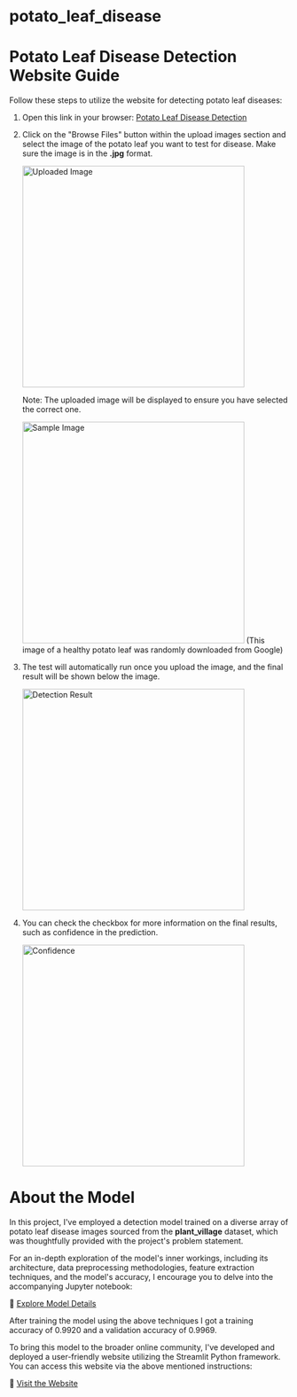 # potato_leaf_disease

# Potato Leaf Disease Detection Website Guide

Follow these steps to utilize the website for detecting potato leaf diseases:

1. Open this link in your browser: [Potato Leaf Disease Detection](https://potatoleafdisease-guygwmkoh9v7wf7e9w7m5l.streamlit.app/)

2. Click on the "Browse Files" button within the upload images section and select the image of the potato leaf you want to test for disease. Make sure the image is in the **.jpg** format.

   <img src="https://github.com/rajneesh-tetarwal/potato_leaf_disease/assets/145259814/779080a8-0a33-4de9-8af0-c08e0c10c76d" alt="Uploaded Image" width="400">

   Note: The uploaded image will be displayed to ensure you have selected the correct one.
   
   <img src="https://github.com/rajneesh-tetarwal/potato_leaf_disease/assets/145259814/9a0a4150-f80a-4c13-a410-202b1d7d5015" alt="Sample Image" width="400">
   (This image of a healthy potato leaf was randomly downloaded from Google)

3. The test will automatically run once you upload the image, and the final result will be shown below the image.

   <img src="https://github.com/rajneesh-tetarwal/potato_leaf_disease/assets/145259814/33e2c015-5aac-4bb4-a56a-ae3f6f332687" alt="Detection Result" width="400">

4. You can check the checkbox for more information on the final results, such as confidence in the prediction.

   <img src="![image](https://github.com/rajneesh-tetarwal/potato_leaf_disease/assets/145259814/3e09a11f-918f-4f87-9b8a-e27062743103)" alt="Confidence" width="400">


# About the Model

In this project, I've employed a detection model trained on a diverse array of potato leaf disease images sourced from the **plant_village** dataset, which was thoughtfully provided with the project's problem statement.

For an in-depth exploration of the model's inner workings, including its architecture, data preprocessing methodologies, feature extraction techniques, and the model's accuracy, I encourage you to delve into the accompanying Jupyter notebook:

📘 [Explore Model Details](https://github.com/rajneesh-tetarwal/potato_leaf_disease/blob/main/potato_leaf_disease_detection.ipynb)

After training the model using the above techniques I got a training accuracy of 0.9920 and a validation accuracy of 0.9969.

To bring this model to the broader online community, I've developed and deployed a user-friendly website utilizing the Streamlit Python framework. You can access this website via the above mentioned instructions:

🔗 [Visit the Website](https://potatoleafdisease-guygwmkoh9v7wf7e9w7m5l.streamlit.app/)


